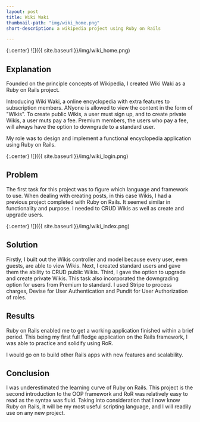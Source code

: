 ```yaml
---
layout: post
title: Wiki Waki
thumbnail-path: "img/wiki_home.png"
short-description: a wikipedia project using Ruby on Rails

---
```


{:.center}
![]({{ site.baseurl }}/img/wiki_home.png)


## Explanation

Founded on the principle concepts of Wikipedia, I created Wiki Waki as a Ruby on Rails project.

Introducing Wiki Waki, a online encyclopedia with extra features to subscription members.  ANyone is allowed to view the content in the form of "Wikis". To create public Wikis, a user must sign up, and to create private Wikis, a user muts pay a fee.  Premium members, the users who pay a fee, will always have the option to downgrade to a standard user.

My role was to design and implement a functional encyclopedia application using Ruby on Rails.

{:.center}
![]({{ site.baseurl }}/img/wiki_login.png)

## Problem

The first task for this project was to figure which language and framework to use.  When dealing with creating posts, in this case Wikis, I had a previous project completed with Ruby on Rails.  It seemed similar in functionality and purpose.  I needed to CRUD Wikis as well as create and upgrade users.

{:.center}
![]({{ site.baseurl }}/img/wiki_index.png)

## Solution

Firstly, I built out the Wikis controller and model because every user, even guests, are able to view Wikis.  Next, I created standard users and gave them the ability to CRUD public Wikis.  Third, I gave the option to upgrade and create private Wikis.  This task also incorporated the downgrading option for users from Premium to standard.  I used Stripe to process charges, Devise for User Authentication and Pundit for User Authorization of roles.

## Results

Ruby on Rails enabled me to get a working application finished within a brief period.  This being my first full fledge application on the Rails framework, I was able to practice and solidify using RoR.

I would go on to build other Rails apps with new features and scalability.  


## Conclusion

I was underestimated the learning curve of Ruby on Rails.  This project is the second introduction to the OOP framework and RoR was relatively easy to read as the syntax was fluid.  Taking into consideration that I now know Ruby on Rails, it will be my most useful scripting language, and I will readily use on any new project.
